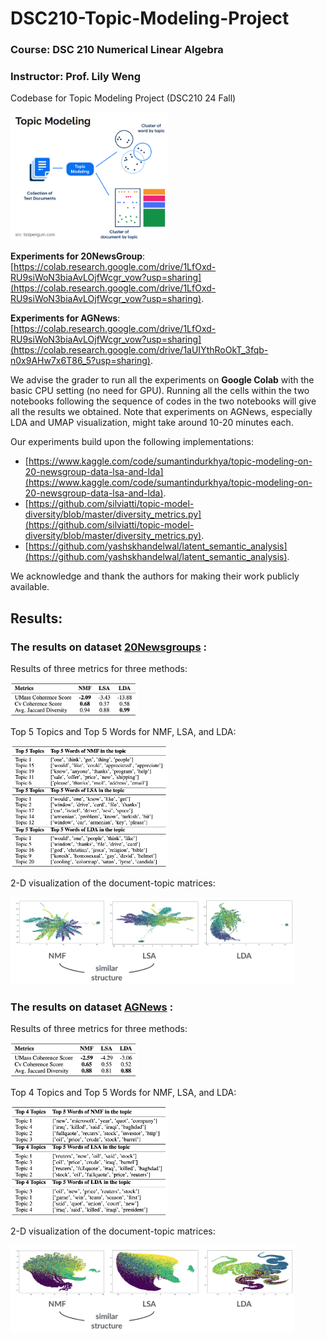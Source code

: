 # DSC210-Topic-Modeling-Project
### Course: DSC 210 Numerical Linear Algebra
### Instructor: Prof. Lily Weng

Codebase for Topic Modeling Project (DSC210 24 Fall)

<img width="50%" src="https://github.com/lodino/DSC210-Topic-Modeling-Project/blob/main/images/image5.png">

**Experiments for 20NewsGroup**: [https://colab.research.google.com/drive/1LfOxd-RU9siWoN3biaAvLOjfWcgr_vow?usp=sharing](https://colab.research.google.com/drive/1LfOxd-RU9siWoN3biaAvLOjfWcgr_vow?usp=sharing).

**Experiments for AGNews**: [https://colab.research.google.com/drive/1LfOxd-RU9siWoN3biaAvLOjfWcgr_vow?usp=sharing](https://colab.research.google.com/drive/1aUIYthRoOkT_3fqb-n0x9AHw7x6T86_5?usp=sharing).

We advise the grader to run all the experiments on **Google Colab** with the basic CPU setting (no need for GPU). Running all the cells within the two notebooks following the sequence of codes in the two notebooks will give all the results we obtained. Note that experiments on AGNews, especially LDA and UMAP visualization, might take around 10-20 minutes each.

Our experiments build upon the following implementations:
- [https://www.kaggle.com/code/sumantindurkhya/topic-modeling-on-20-newsgroup-data-lsa-and-lda](https://www.kaggle.com/code/sumantindurkhya/topic-modeling-on-20-newsgroup-data-lsa-and-lda).
- [https://github.com/silviatti/topic-model-diversity/blob/master/diversity_metrics.py](https://github.com/silviatti/topic-model-diversity/blob/master/diversity_metrics.py).
- [https://github.com/yashskhandelwal/latent_semantic_analysis](https://github.com/yashskhandelwal/latent_semantic_analysis).

We acknowledge and thank the authors for making their work publicly available.


## Results:
  
### The results on dataset [20Newsgroups](https://www.kaggle.com/datasets/crawford/20-newsgroups) :

Results of three metrics for three methods: 

<img width="40%" src="https://github.com/lodino/DSC210-Topic-Modeling-Project/blob/main/images/image8.png">

Top 5 Topics and Top 5 Words for NMF, LSA, and LDA:

<img width="50%" src="https://github.com/lodino/DSC210-Topic-Modeling-Project/blob/main/images/image11.png">

2-D visualization of the document-topic matrices:

<img width="90%" src="https://github.com/lodino/DSC210-Topic-Modeling-Project/blob/main/images/image6.png">

### The results on dataset [AGNews](https://www.kaggle.com/datasets/amananandrai/ag-news-classification-dataset) :

Results of three metrics for three methods: 

<img width="40%" src="https://github.com/lodino/DSC210-Topic-Modeling-Project/blob/main/images/image9.png">

Top 4 Topics and Top 5 Words for NMF, LSA, and LDA:

<img width="50%" src="https://github.com/lodino/DSC210-Topic-Modeling-Project/blob/main/images/image10.png">

2-D visualization of the document-topic matrices:

<img width="90%" src="https://github.com/lodino/DSC210-Topic-Modeling-Project/blob/main/images/image7.png">
